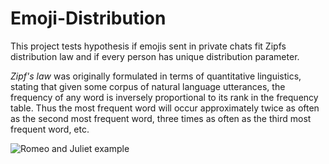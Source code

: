# Emoji-Distribution
This project tests hypothesis if emojis sent in private chats fit Zipfs distribution law and if every person has unique distribution parameter.

*Zipf's law* was originally formulated in terms of quantitative linguistics, stating that given some corpus of natural language utterances, the frequency of any word is inversely proportional to its rank in the frequency table. Thus the most frequent word will occur approximately twice as often as the second most frequent word, three times as often as the third most frequent word, etc. 

![Romeo and Juliet example](https://github.com/Dunja-Kristina/Emoji-Distribution/blob/07c323719163a43955184ba9e5d903a0b09effed/zipfsLawGraph.png?raw=true)